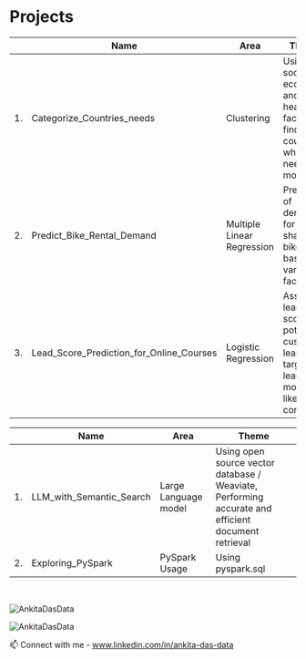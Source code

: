 
# Projects  
<div align="center">
  
|  | Name                                       | Area                             | Theme                                                                                    | 
|--|--------------------------------------------|----------------------------------|------------------------------------------------------------------------------------------|
|1.| Categorize_Countries_needs                | Clustering                       | Using socio-economic and health factors to find the countries which need the most help   |
|2.| Predict_Bike_Rental_Demand                | Multiple Linear Regression       | Predicting of demand for shared bikes based on various factors                           |
|3.| Lead_Score_Prediction_for_Online_Courses  | Logistic Regression              | Assigning lead score to potential customer leads to target leads more likely to convert   |

|  | Name                                       | Area                             | Theme                                                                                    | 
|--|--------------------------------------------|----------------------------------|------------------------------------------------------------------------------------------|
|1.| LLM_with_Semantic_Search                  | Large Language model             | Using  open source vector database / Weaviate, Performing accurate and efficient document retrieval     |
|2.| Exploring_PySpark                         | PySpark Usage                    | Using pyspark.sql                                                                                        |                                                

</div>

<br>  
<p align="left"> <img src="https://komarev.com/ghpvc/?username=AnkitaDasData&label=Profile%20views&color=lightgrey&style=flat" alt="AnkitaDasData" /> </p>

<p align="left">
  <img src="https://komarev.com/ghpvc/?username=AnkitaDasData&label=Profile%20views&color=lightgrey&style=flat" alt="AnkitaDasData" />
</p>


📫 Connect with me - www.linkedin.com/in/ankita-das-data


